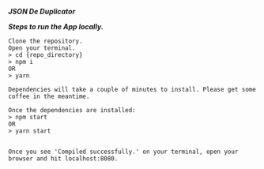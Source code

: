 **_JSON De Duplicator_**

**_Steps to run the App locally._**
```
Clone the repository.
Open your terminal.
> cd {repo_directory}
> npm i 
OR
> yarn

Dependencies will take a couple of minutes to install. Please get some coffee in the meantime.

Once the dependencies are installed:
> npm start
OR
> yarn start


Once you see 'Compiled successfully.' on your terminal, open your browser and hit localhost:8080.
```

